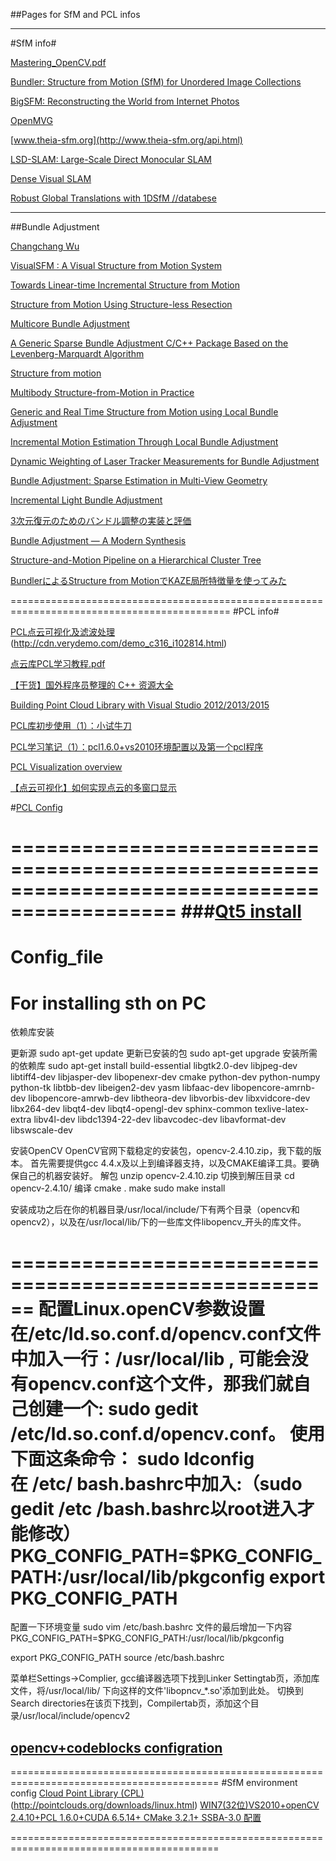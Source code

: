
##Pages for SfM and PCL infos
******************************************************************************************
#SfM info#

[Mastering_OpenCV.pdf](http://image2measure.net/files/Mastering_OpenCV.pdf) 

[Bundler: Structure from Motion (SfM) for Unordered Image Collections](http://www.cs.cornell.edu/~snavely/bundler/)

[BigSFM: Reconstructing the World from Internet Photos](http://www.cs.cornell.edu/projects/bigsfm/)

[OpenMVG](https://github.com/openMVG/openMVG/tree/master/src/openMVG_Samples)

[www.theia-sfm.org](http://www.theia-sfm.org/api.html)

[LSD-SLAM: Large-Scale Direct Monocular SLAM](https://vision.in.tum.de/research/vslam/lsdslam?redirect=1)

[Dense Visual SLAM](https://vision.in.tum.de/data/software/dvo)

[Robust Global Translations with 1DSfM //databese](http://www.cs.cornell.edu/projects/1dsfm/)

--------------------------------------

##Bundle Adjustment

[Changchang Wu](http://ccwu.me/)

[VisualSFM : A Visual Structure from Motion System](http://ccwu.me/vsfm/doc.html)

[Towards Linear-time Incremental Structure from Motion](http://ccwu.me/vsfm/vsfm.pdf)

[Structure from Motion Using Structure-less Resection](https://www.cs.unc.edu/~ezheng/resources/structure-less_sfm/67_final.pdf)

[Multicore Bundle Adjustment](http://grail.cs.washington.edu/projects/mcba/)

[A Generic Sparse Bundle Adjustment C/C++ Package Based on the Levenberg-Marquardt Algorithm](http://users.ics.forth.gr/~lourakis/sba/)

[Structure from motion](http://mi.eng.cam.ac.uk/~cipolla/publications/contributionToEditedBook/2008-SFM-chapters.pdf)

[Multibody Structure-from-Motion in Practice](https://www1.ethz.ch/igp/photogrammetry/publications/pdf_folder/ozden10pami.pdf)

[Generic and Real Time Structure from Motion using Local Bundle Adjustment](http://maxime.lhuillier.free.fr/pIvc09.pdf)

[Incremental Motion Estimation Through Local Bundle Adjustment](http://research.microsoft.com/pubs/69944/tr-2001-54.pdf)

[Dynamic Weighting of Laser Tracker Measurements for Bundle Adjustment](http://www.leica-geosystems.fr/fr/bundle_sandwith.pdf)

[Bundle Adjustment: Sparse Estimation in Multi-View Geometry](https://cseweb.ucsd.edu/classes/fa04/cse252c/manmohan1.pdf)

[Incremental Light Bundle Adjustment](http://www.cc.gatech.edu/~dellaert/ftp/Indelman12bmvc.pdf)

[3次元復元のためのバンドル調整の実装と評価](http://www.iim.cs.tut.ac.jp/~kanatani/papers/budjust.pdf)

[Bundle Adjustment — A Modern Synthesis](https://lear.inrialpes.fr/pubs/2000/TMHF00/Triggs-va99.pdf)

[Structure-and-Motion Pipeline on a Hierarchical Cluster Tree](http://www.3dflow.net/wp-content/uploads/2012/02/3dim09.pdf)

[BundlerによるStructure from MotionでKAZE局所特徴量を使ってみた](http://daily.belltail.jp/?p=1387)

============================================================================================
#PCL info#

[PCL点云可视化及滤波处理](http://blog.csdn.net/kh1445291129/article/details/39940439)
(http://cdn.verydemo.com/demo_c316_i102814.html)  

[点云库PCL学习教程.pdf](http://yun.baidu.com/share/link?uk=3037564920&shareid=63756728&third=0&adapt=pc&fr=ftw) 

[【干货】国外程序员整理的 C++ 资源大全](http://www.csdn.net/article/2014-10-24/2822269-c) 

[Building Point Cloud Library with Visual Studio 2012/2013/2015](http://unanancyowen.com/?p=712)  

[PCL库初步使用（1）：小试牛刀](http://blog.csdn.net/vbskj/article/details/7819828)  

[PCL学习笔记（1）：pcl1.6.0+vs2010环境配置以及第一个pcl程序](http://blog.csdn.net/chentravelling/article/details/43451589)  

[PCL Visualization overview](http://pointclouds.org/documentation/overview/visualization.php) 

[【点云可视化】如何实现点云的多窗口显示](http://www.pclcn.org/bbs/forum.php?mod=viewthread&tid=348) 


#[PCL Config](http://pointclouds.org/documentation/tutorials/compiling_pcl_posix.php)

============================================================================================
###[Qt5 install](http://sysads.co.uk/2014/05/install-qt-5-3-ubuntu-14-04/)
============================================================================================
# Config_file
For installing sth on PC
======================================================================
依赖库安装

更新源
sudo apt-get update 
更新已安装的包
sudo apt-get upgrade 
安装所需的依赖库
sudo apt-get install build-essential libgtk2.0-dev libjpeg-dev libtiff4-dev libjasper-dev libopenexr-dev cmake python-dev python-numpy python-tk libtbb-dev libeigen2-dev yasm libfaac-dev libopencore-amrnb-dev libopencore-amrwb-dev libtheora-dev libvorbis-dev libxvidcore-dev libx264-dev libqt4-dev libqt4-opengl-dev sphinx-common texlive-latex-extra libv4l-dev libdc1394-22-dev libavcodec-dev libavformat-dev libswscale-dev

安装OpenCV
OpenCV官网下载稳定的安装包，opencv-2.4.10.zip，我下载的版本。
首先需要提供gcc 4.4.x及以上到编译器支持，以及CMAKE编译工具。要确保自己的机器安装好。
解包
unzip opencv-2.4.10.zip
切换到解压目录
cd opencv-2.4.10/
编译
cmake .
make
sudo make install

安装成功之后在你的机器目录/usr/local/include/下有两个目录（opencv和opencv2），以及在/usr/local/lib/下的一些库文件libopencv_开头的库文件。

======================================================
配置Linux.openCV参数设置
在/etc/ld.so.conf.d/opencv.conf文件中加入一行：/usr/local/lib ,
可能会没有opencv.conf这个文件，那我们就自己创建一个:
sudo gedit /etc/ld.so.conf.d/opencv.conf。
使用下面这条命令：
sudo ldconfig         
在 /etc/ bash.bashrc中加入:（sudo gedit /etc /bash.bashrc以root进入才能修改）
PKG_CONFIG_PATH=$PKG_CONFIG_PATH:/usr/local/lib/pkgconfig
export PKG_CONFIG_PATH
======================================================
配置一下环境变量
sudo vim /etc/bash.bashrc
文件的最后增加一下内容
PKG_CONFIG_PATH=$PKG_CONFIG_PATH:/usr/local/lib/pkgconfig

export PKG_CONFIG_PATH
source /etc/bash.bashrc

菜单栏Settings->Complier, gcc编译器选项下找到Linker Settingtab页，添加库文件，将/usr/local/lib/ 下向这样的文件'libopncv_*.so'添加到此处。
切换到Search directories在该页下找到，Compilertab页，添加这个目录/usr/local/include/opencv2

[opencv+codeblocks configration](http://www.cnblogs.com/zjhnl/archive/2012/09/09/2677285.html)
------------------------------------------------------------------------------------------
==========================================================================================
#SfM environment config 
[Cloud Point Library (CPL)](http://pointclouds.org/)(http://pointclouds.org/downloads/linux.html)
[WIN7(32位)VS2010+openCV 2.4.10+PCL 1.6.0+CUDA 6.5.14+ CMake 3.2.1+ SSBA-3.0 配置 ](http://blog.csdn.net/u012989207/article/details/44955937)

==========================================================================================



